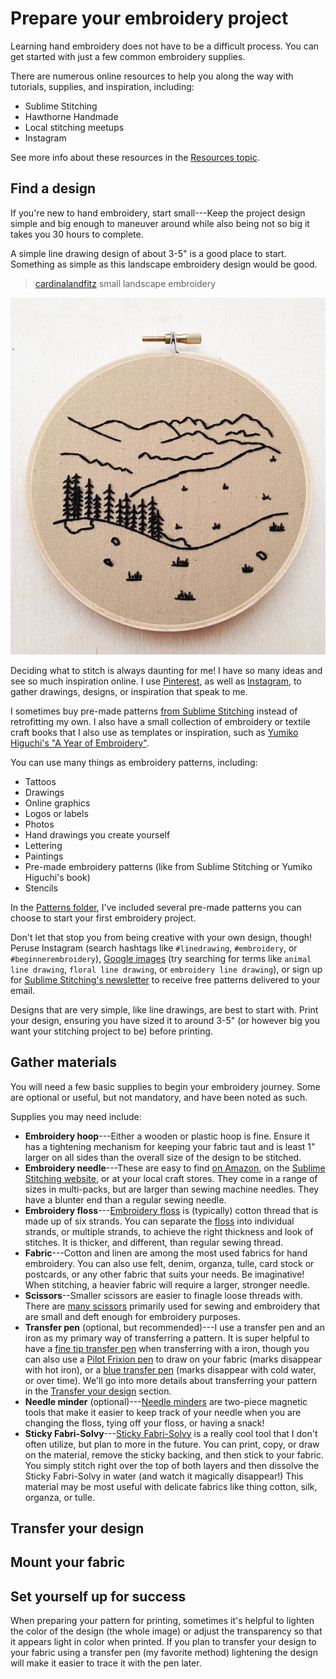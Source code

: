 # Prepare your embroidery project

Learning hand embroidery does not have to be a difficult process. You can get started with just a few common embroidery supplies.

There are numerous online resources to help you along the way with tutorials, supplies, and inspiration, including:

*  Sublime Stitching
*  Hawthorne Handmade
*  Local stitching meetups
*  Instagram

See more info about these resources in the [Resources topic](/resources.md).

## Find a design

If you're new to hand embroidery, start small---Keep the project design simple and big enough to maneuver around while also being not so big it takes you 30 hours to complete.

A simple line drawing design of about 3-5" is a good place to start. Something as simple as this landscape embroidery design would be good.

> [cardinalandfitz](https://www.etsy.com/shop/cardinalandfitz?ref=l2-shopheader-name) small landscape embroidery

![cardinalandfitz embroidery](/images/prepare_finddesign.jpg)

Deciding what to stitch is always daunting for me! I have so many ideas and see so much inspiration online. I use [Pinterest](https://www.pinterest.com/shrie/stitchery/), as well as [Instagram](https://www.instagram.com/shrielenee/saved/), to gather drawings, designs, or inspiration that speak to me.

I sometimes buy pre-made patterns [from Sublime Stitching](https://sublimestitching.com/collections/hand-embroidery-patterns) instead of retrofitting my own. I also have a small collection of embroidery or textile craft books that I also use as templates or inspiration, such as [Yumiko Higuchi's "A Year of Embroidery"](https://www.amazon.com/Year-Embroidery-Month-Month-Collection/dp/1611804728/ref=sr_1_3?crid=1KBLR8ZPCPS8U&dchild=1&keywords=yumiko+higuchi&qid=1585332284&sprefix=yumiko+%2Caps%2C168&sr=8-3).

You can use many things as embroidery patterns, including:

*  Tattoos
*  Drawings
*  Online graphics
*  Logos or labels
*  Photos
*  Hand drawings you create yourself
*  Lettering
*  Paintings
*  Pre-made embroidery patterns (like from Sublime Stitching or Yumiko Higuchi's book)
*  Stencils

In the [Patterns folder](/patterns), I've included several pre-made patterns you can choose to start your first embroidery project.

Don't let that stop you from being creative with your own design, though! Peruse Instagram (search hashtags like `#linedrawing`, `#embroidery`, or `#beginnerembroidery`), [Google images](https://images.google.com/?gws_rd=ssl) (try searching for terms like `animal line drawing`, `floral line drawing`, or `embroidery line drawing`), or sign up for [Sublime Stitching's newsletter](https://sublimestitching.com/pages/join) to receive free patterns delivered to your email.

Designs that are very simple, like line drawings, are best to start with. Print your design, ensuring you have sized it to around 3-5" (or however big you want your stitching project to be) before printing.

## Gather materials

You will need a few basic supplies to begin your embroidery journey. Some are optional or useful, but not mandatory, and have been noted as such.

Supplies you may need include:

*  **Embroidery hoop**---Either a wooden or plastic hoop is fine. Ensure it has a tightening mechanism for keeping your fabric taut and is least 1" larger on all sides than the overall size of the design to be stitched.
*  **Embroidery needle**---These are easy to find [on Amazon](https://www.amazon.com/s?k=embroidery+needle&ref=nb_sb_noss_2), on the [Sublime Stitching website](https://sublimestitching.com/collections/needles), or at your local craft stores. They come in a range of sizes in multi-packs, but are larger than sewing machine needles. They have a blunter end than a regular sewing needle.
*  **Embroidery floss**---[Embroidery floss](https://sublimestitching.com/collections/threads-sublime-floss) is (typically) cotton thread that is made up of six strands. You can separate the [floss](https://www.amazon.com/s?k=embroidery+floss&ref=nb_sb_noss_2) into individual strands, or multiple strands, to achieve the right thickness and look of stitches. It is thicker, and different, than regular sewing thread.
*  **Fabric**---Cotton and linen are among the most used fabrics for hand embroidery. You can also use felt, denim, organza, tulle, card stock or postcards, or any other fabric that suits your needs. Be imaginative! When stitching, a heavier fabric will require a larger, stronger needle.
*  **Scissors**--Smaller scissors are easier to finagle loose threads with. There are [many scissors](https://sublimestitching.com/collections/type-scissors) primarily used for sewing and embroidery that are small and deft enough for embroidery purposes.
*  **Transfer pen** (optional, but recommended)---I use a transfer pen and an iron as my primary way of transferring a pattern. It is super helpful to have a [fine tip transfer pen](https://sublimestitching.com/collections/special-tools/products/transfer-pen) when transferring with a iron, though you can also use a [Pilot Frixion pen](https://www.amazon.com/Pilot-FriXion-Erasable-3-Pack-31578/dp/B004JXHTDK/ref=sr_1_5?dchild=1&keywords=erasable+pen&qid=1585339472&sr=8-5) to draw on your fabric (marks disappear with hot iron), or a [blue transfer pen](https://www.amazon.com/DMC-U1539-Embroidery-Transfer-Blue/dp/B000W5HTX4/ref=sr_1_4?dchild=1&keywords=embroidery+transfer+pen&qid=1585339431&sr=8-4) (marks disappear with cold water, or over time). We'll go into more details about transferring your pattern in the [Transfer your design](#transfer-your-design) section.
*  **Needle minder** (optional)---[Needle minders](https://www.amazon.com/s?k=needle+minder&ref=nb_sb_noss_2) are two-piece magnetic tools that make it easier to keep track of your needle when you are changing the floss, tying off your floss, or having a snack!
*  **Sticky Fabri-Solvy**---[Sticky Fabri-Solvy](https://www.amazon.com/Sulky-Sticky-Fabri-Solvy-Stabilizer-8-5/dp/B004R2B3NU/ref=sr_1_26?dchild=1&keywords=embroidery+transfer+pen&qid=1585339431&sr=8-26) is a really cool tool that I don't often utilize, but plan to more in the future. You can print, copy, or draw on the material, remove the sticky backing, and then stick to your fabric. You simply stitch right over the top of both layers and then dissolve the Sticky Fabri-Solvy in water (and watch it magically disappear!) This material may be most useful with delicate fabrics like thing cotton, silk, organza, or tulle.

## Transfer your design

## Mount your fabric

## Set yourself up for success

When preparing your pattern for printing, sometimes it's helpful to lighten the color of the design (the whole image) or adjust the transparency so that it appears light in color when printed. If you plan to transfer your design to your fabric using a transfer pen (my favorite method) lightening the design will make it easier to trace it with the pen later.



